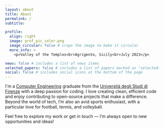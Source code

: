 ```yaml
---
layout: about
title: About
permalink: /
subtitle:

profile:
  align: right
  image: prof_pic_color.png
  image_circular: false # crops the image to make it circular
  more_info: >
    <p>Valley of the Temples<br>Agrigento, Sicily<br>July 2023</p>

news: false # includes a list of news items
selected_papers: false # includes a list of papers marked as "selected={true}"
social: false # includes social icons at the bottom of the page
---
```


I'm a [Computer Engineering](https://www.ing-inm.unifi.it) graduate from the [Università degli Studi di Firenze](https://www.unifi.it/it) with a deep passion for coding. I love creating clean, efficient code and enjoy contributing to open-source projects that make a difference. Beyond the world of tech, I’m also an avid sports enthusiast, with a particular love for football, tennis, and volleyball.

Feel free to explore my work or get in touch — I’m always open to new opportunities and ideas!
